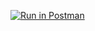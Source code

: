 [![Run in Postman](https://run.pstmn.io/button.svg)](https://www.getpostman.com/collections/2952bcc4be6be20fd53f)

